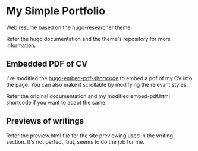 # My Simple Portfolio

Web resume based on the [hugo-researcher](https://github.com/ojroques/hugo-researcher) theme.

Refer the hugo documentation and the theme's repository for more information.

## Embedded PDF of CV

I've modified the [hugo-embed-pdf-shortcode](https://github.com/anvithks/hugo-embed-pdf-shortcode) to embed a pdf of my CV into the page. You can also make it scrollable by modifying the relevant styles.

Refer the original documentation and my modified embed-pdf.html shortcode if you want to adapt the same.

## Previews of writings

Refer the preview.html file for the site previewing used in the writing section. It's not perfect, but, seems to do the job for me. 